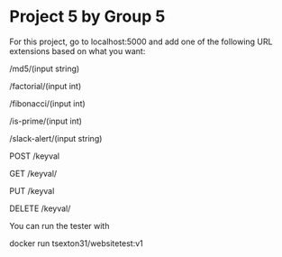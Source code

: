 # Project 5 by Group 5

For this project, go to localhost:5000 and add one of the following URL extensions based on what you want:

/md5/(input string)

/factorial/(input int)

/fibonacci/(input int)

/is-prime/(input int)

/slack-alert/(input string)

POST /keyval

GET /keyval/<string>
  
PUT /keyval

DELETE /keyval/<string>



You can run the tester with 

docker run tsexton31/websitetest:v1
